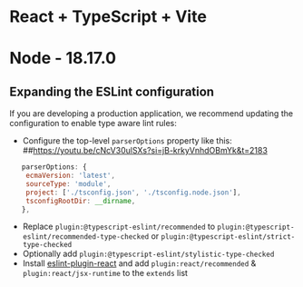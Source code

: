 # React + TypeScript + Vite

# Node - 18.17.0

## Expanding the ESLint configuration

If you are developing a production application, we recommend updating the configuration to enable type aware lint rules:

- Configure the top-level `parserOptions` property like this:
##https://youtu.be/cNcV30ulSXs?si=jB-krkyVnhdOBmYk&t=2183
```js
   parserOptions: {
    ecmaVersion: 'latest',
    sourceType: 'module',
    project: ['./tsconfig.json', './tsconfig.node.json'],
    tsconfigRootDir: __dirname,
   },
```

- Replace `plugin:@typescript-eslint/recommended` to `plugin:@typescript-eslint/recommended-type-checked` or `plugin:@typescript-eslint/strict-type-checked`
- Optionally add `plugin:@typescript-eslint/stylistic-type-checked`
- Install [eslint-plugin-react](https://github.com/jsx-eslint/eslint-plugin-react) and add `plugin:react/recommended` & `plugin:react/jsx-runtime` to the `extends` list
